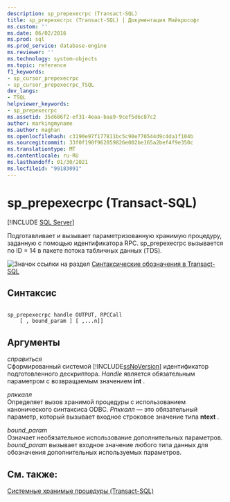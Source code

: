 ```yaml
---
description: sp_prepexecrpc (Transact-SQL)
title: sp_prepexecrpc (Transact-SQL) | Документация Майкрософт
ms.custom: ''
ms.date: 06/02/2016
ms.prod: sql
ms.prod_service: database-engine
ms.reviewer: ''
ms.technology: system-objects
ms.topic: reference
f1_keywords:
- sp_cursor_prepexecrpc
- sp_cursor_prepexecrpc_TSQL
dev_langs:
- TSQL
helpviewer_keywords:
- sp_prepexecrpc
ms.assetid: 35d686f2-ef31-4eaa-baa9-9cef5d6c87c2
author: markingmyname
ms.author: maghan
ms.openlocfilehash: c3190e97f177811bc5c90e770544d9c4da1f104b
ms.sourcegitcommit: 33f0f190f962059826e002be165a2bef4f9e350c
ms.translationtype: MT
ms.contentlocale: ru-RU
ms.lasthandoff: 01/30/2021
ms.locfileid: "99183091"
---
```

# <a name="sp_prepexecrpc-transact-sql"></a>sp_prepexecrpc (Transact-SQL)
[!INCLUDE [SQL Server](../../includes/applies-to-version/sqlserver.md)]

  Подготавливает и вызывает параметризованную хранимую процедуру, заданную с помощью идентификатора RPC. sp_prepexecrpc вызывается по ID = 14 в пакете потока табличных данных (TDS).  
  
 ![Значок ссылки на раздел](../../database-engine/configure-windows/media/topic-link.gif "Значок ссылки на раздел") [Синтаксические обозначения в Transact-SQL](../../t-sql/language-elements/transact-sql-syntax-conventions-transact-sql.md)  
  
## <a name="syntax"></a>Синтаксис  
  
```  
  
sp_prepexecrpc handle OUTPUT, RPCCall  
    [ , bound_param ] [ ,...n]]  
```  
  
## <a name="arguments"></a>Аргументы  
 *справиться*  
 Сформированный системой [!INCLUDE[ssNoVersion](../../includes/ssnoversion-md.md)] идентификатор подготовленного дескриптора. *Handle* является обязательным параметром с возвращаемым значением **int** .  
  
 *рпккалл*  
 Определяет вызов хранимой процедуры с использованием канонического синтаксиса ODBC. *Рпккалл* — это обязательный параметр, который вызывает входное строковое значение типа **ntext** .  
  
 *bound_param*  
 Означает необязательное использование дополнительных параметров. *bound_param* вызывает входное значение любого типа данных для обозначения дополнительных используемых параметров.  
  
## <a name="see-also"></a>См. также:  
 [Системные хранимые процедуры (Transact-SQL)](../../relational-databases/system-stored-procedures/system-stored-procedures-transact-sql.md)  
  
  
